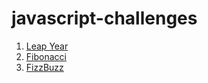 # javascript-challenges
1. [Leap Year](https://github.com/rkapril/javascript-challenges/blob/main/01-leapYear.js)
2. [Fibonacci](https://github.com/rkapril/javascript-challenges/blob/main/02-fibonacci.js)
3. [FizzBuzz](https://github.com/rkapril/javascript-challenges/blob/main/03-fizzBuzz.js)
